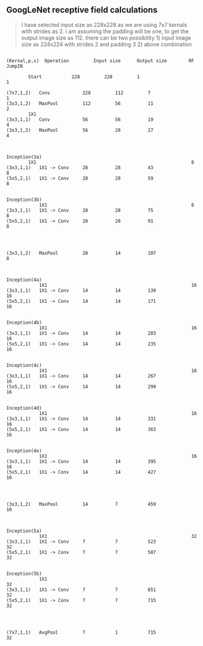 ## GoogLeNet receptive field calculations

>I have selected input size as 228x228 as we are using 7x7 kernals with strides as 2. i am assuming the padding will be one, to get the 
output image size as 112. there can be two possibility 1) input image size as 224x224 with strides 2 and padding 3 2) above combination

```

(Kernal,p,s)  Operation			Input size		Output size	       RF		                   JumpIN		

		Start			228			228			1						1

(7x7,1,2)	Conv			228			112			7						1
(3x3,1,2)	MaxPool			112			56			11						2
		1X1
(3x3,1,1)	Conv			56			56			19						4
(3x3,1,2)	MaxPool			56			28			27						4



Inception(3a)
		1X1															8
(3x3,1,1)	1X1 -> Conv		28			28			43						8			
(5x5,2,1)	1X1 -> Conv		28			28			59						8	


Inception(3b)
			1X1														8
(3x3,1,1)	1X1 -> Conv		28			28			75						8			
(5x5,2,1)	1X1 -> Conv		28			28			91						8	




(3x3,1,2)	MaxPool			28			14			107						8			



Inception(4a)
			1X1														16									
(3x3,1,1)	1X1 -> Conv		14			14			139						16			
(5x5,2,1)	1X1 -> Conv		14			14			171						16	


Inception(4b)
			1X1														16
(3x3,1,1)	1X1 -> Conv		14			14			203						16			
(5x5,2,1)	1X1 -> Conv		14			14			235						16	
	

Inception(4c)
			1X1														16
(3x3,1,1)	1X1 -> Conv		14			14			267						16			
(5x5,2,1)	1X1 -> Conv		14			14			299						16	


Inception(4d)
			1X1														16
(3x3,1,1)	1X1 -> Conv		14			14			331						16			
(5x5,2,1)	1X1 -> Conv		14			14			363						16	


Inception(4e)
			1X1														16
(3x3,1,1)	1X1 -> Conv		14			14			395						16			
(5x5,2,1)	1X1 -> Conv		14			14			427						16	




(3x3,1,2)	MaxPool			14			7			459						16			



Inception(5a)
			1X1														32
(3x3,1,1)	1X1 -> Conv		7			7			523						32			
(5x5,2,1)	1X1 -> Conv		7			7			587						32	


Inception(5b)
			1X1										         			32
(3x3,1,1)	1X1 -> Conv		7			7			651						32			
(5x5,2,1)	1X1 -> Conv		7			7			715						32	




(7x7,1,1)	AvgPool			7			1			715						32



```
